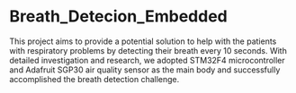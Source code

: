 # Breath_Detecion_Embedded
This project aims to provide a potential solution to help with the patients with respiratory problems  by detecting their breath every 10 seconds. With detailed investigation and research,  we adopted STM32F4 microcontroller and Adafruit SGP30 air quality sensor as the main body  and successfully accomplished the breath detection challenge.
